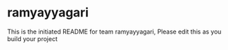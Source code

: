 # ramyayyagari
This is the initiated README for team ramyayyagari, Please edit this as you build your project
